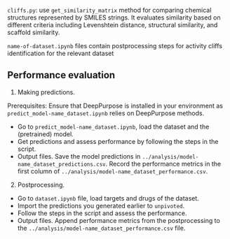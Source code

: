 `cliffs.py`: use  `get_similarity_matrix` method for comparing chemical structures represented by SMILES strings. 
It evaluates similarity based on different criteria including Levenshtein distance, structural similarity, and scaffold similarity.

`name-of-dataset.ipynb` files contain postprocessing steps for activity cliffs identification for the relevant dataset

## Performance evaluation

1. Making predictions. 

Prerequisites:
Ensure that DeepPurpose is installed in your environment as `predict_model-name_dataset.ipynb` relies on DeepPurpose methods.

- Go to `predict_model-name_dataset.ipynb`, load the dataset and the (pretrained) model. 
- Get predictions and assess performance by following the steps in the script. 
- Output files. Save the model predictions in `../analysis/model-name_dataset_predictions.csv`. Record the performance metrics in the first column of  `../analysis/model-name_dataset_performance.csv`.

2. Postprocessing. 
- Go to `dataset.ipynb` file, load targets and drugs of the dataset.
- Import the predictions you generated earlier to `unpivoted`.
- Follow the steps in the script and assess the performance. 
- Output files. Append performance metrics from the postprocessing to the `../analysis/model-name_dataset_performance.csv` file.


